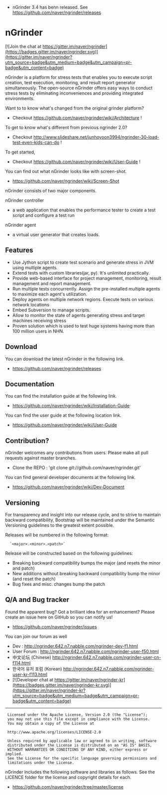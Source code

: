 * nGrinder 3.4 has benn released. See https://github.com/naver/ngrinder/releases

nGrinder 
========

[![Join the chat at https://gitter.im/naver/ngrinder](https://badges.gitter.im/naver/ngrinder.svg)](https://gitter.im/naver/ngrinder?utm_source=badge&utm_medium=badge&utm_campaign=pr-badge&utm_content=badge)


nGrinder is a platform for stress tests that enables you to execute script creation, test execution, monitoring, and result report generator simultaneously. The open-source nGrinder offers easy ways to conduct stress tests by eliminating inconveniences and providing integrated environments.


Want to to know what's changed from the original grinder platform?
 * Checkout https://github.com/naver/ngrinder/wiki/Architecture !

To get to know what's different from previous ngrinder 2.0?
 * Checkout http://www.slideshare.net/junhoyoon3994/ngrinder-30-load-test-even-kids-can-do !

To get started,
 * Checkout https://github.com/naver/ngrinder/wiki/User-Guide !

You can find out what nGrinder looks like with screen-shot.
 * https://github.com/naver/ngrinder/wiki/Screen-Shot

nGrinder consists of two major components. 

nGrinder controller
 * a web application that enables the performance tester to create a test script and configure a test run

nGrinder agent
* a virtual user generator that creates loads.

Features
--------

* Use Jython script to create test scenario and generate stress in JVM using multiple agents.
* Extend tests with custom libraries(jar, py). It's unlimited practically.
* Provide web-based interface for project management, monitoring, result management and report management.
* Run multiple tests concurrently. Assign the pre-installed multiple agents to maximize each agent's utilization.
* Deploy agents on multiple network regions. Execute tests on various network locations
* Embed Subversion to manage scripts.
* Allow to monitor the state of agents generating stress and target machines receiving stress
* Proven solution which is used to test huge systems having more than 100 million users in NHN.


Download
--------

You can download the latest nGrinder in the following link. 
* https://github.com/naver/ngrinder/releases

Documentation
-------------
You can find the installation guide at the following link.
* https://github.com/naver/ngrinder/wiki/Installation-Guide

You can find the user guide at the following location link.
* https://github.com/naver/ngrinder/wiki/User-Guide



Contribution?
-------------
nGrinder welcomes any contributions from users. Please make all pull requests against master branches.
* Clone the REPO : 'git clone git://github.com/naver/ngrinder.git'

You can find general developer documents at the following link.
 * https://github.com/naver/ngrinder/wiki/Dev-Document

Versioning
----------

For transparency and insight into our release cycle, and to strive to maintain backward compatibility, Bootstrap will be maintained under the Semantic Versioning guidelines to the greatest extent possible.

Releases will be numbered in the following format:

      `<major>.<minor>.<patch>`

Release will be constructed based on the following guidelines:

* Breaking backward compatibility bumps the major (and resets the minor and patch)
* New additions without breaking backward compatibility bump the minor (and reset the patch)
* Bug fixes and misc. changes bump the patch


Q/A and Bug tracker
-------------------
Found the apparent bug? Got a brilliant idea for an enhancement? Please create an issue here on GitHub so you can notify us!
* https://github.com/naver/ngrinder/issues

You can join our forum as well
* Dev : http://ngrinder.642.n7.nabble.com/ngrinder-dev-f1.html 
* User Forum : http://ngrinder.642.n7.nabble.com/ngrinder-user-f50.html
* 中文论坛 (Chinese) http://ngrinder.642.n7.nabble.com/ngrinder-user-cn-f114.html
* 한국어 유저 포럼 (Korean) http://ngrinder.642.n7.nabble.com/ngrinder-user-kr-f113.html
* [![Developer chat at https://gitter.im/naver/ngrinder-kr](https://badges.gitter.im/naver/ngrinder-kr.svg)](https://gitter.im/naver/ngrinder-kr?utm_source=badge&utm_medium=badge&utm_campaign=pr-badge&utm_content=badge)

---------------------

     Licensed under the Apache License, Version 2.0 (the "License");
     you may not use this file except in compliance with the License.
     You may obtain a copy of the License at

     http://www.apache.org/licenses/LICENSE-2.0

     Unless required by applicable law or agreed to in writing, software
     distributed under the License is distributed on an "AS IS" BASIS,
     WITHOUT WARRANTIES OR CONDITIONS OF ANY KIND, either express or implied.
     See the License for the specific language governing permissions and
     limitations under the License. 
      
   
nGrinder includes the following software and libraries as follows. See the LICENCE folder for the license and copyright details for each.
* https://github.com/naver/ngrinder/tree/master/license
